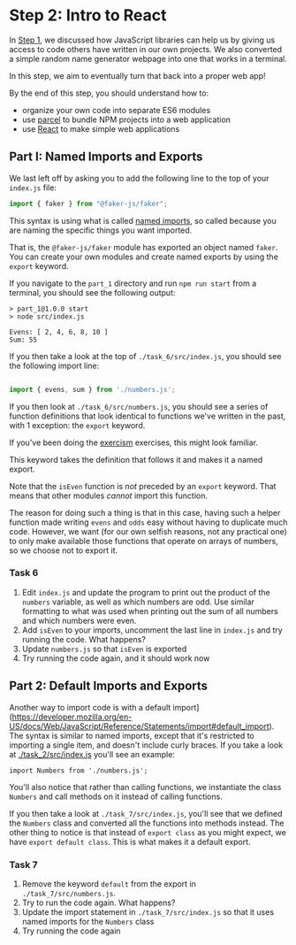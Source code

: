 # Step 2: Intro to React
In [Step 1](../step_1/README.md), we discussed how JavaScript libraries can help us by giving us access
to code others have written in our own projects. We also converted a simple random name generator webpage into one that works in a terminal.

In this step, we aim to eventually turn that back into a proper web app!

By the end of this step, you should understand how to:
- organize your own code into separate ES6 modules
- use [parcel](https://parceljs.org/) to bundle NPM projects into a web application
- use [React](https://react.dev/) to make simple web applications

## Part I: Named Imports and Exports
We last left off by asking you to add the following line to the top of your `index.js` file:

```javascript
import { faker } from "@faker-js/faker";
```

This syntax is using what is called [named imports](https://developer.mozilla.org/en-US/docs/Web/JavaScript/Reference/Statements/import#named_import), so called because you are naming the specific things you want imported. 

That is, the `@faker-js/faker` module has exported an object named `faker`. You can create your own modules and create named exports by using the `export` keyword.


If you navigate to the `part_1` directory and run `npm run start` from a terminal, you should see the following output:
```
> part_1@1.0.0 start
> node src/index.js

Evens: [ 2, 4, 6, 8, 10 ]
Sum: 55
```

If you then take a look at the top of `./task_6/src/index.js`, you should see the following import line:
```javascript

import { evens, sum } from './numbers.js';
```

If you then look at `./task_6/src/numbers.js`, you should see a series of function definitions that look identical to functions we've written in the past, with 1 exception: the `export` keyword.

If you've been doing the [exercism](https://exercism.org/tracks/javascript) exercises, this might look familiar.

This keyword takes the definition that follows it and makes it a named export. 

Note that the `isEven` function is *not* preceded by an `export` keyword. That means that other modules *cannot* import this function.

The reason for doing such a thing is that in this case, having such a helper function made writing `evens` and `odds` easy without having to duplicate much code. However, we want (for our own selfish reasons, not any practical one) to only make available those functions that operate on arrays of numbers, so we choose not to export it.

### Task 6
1. Edit `index.js` and update the program to print out the product of the `numbers` variable, as well as which numbers are odd. Use similar formatting to what was used when printing out the sum of all numbers and which numbers were even.
2. Add `isEven` to your imports, uncomment the last line in `index.js` and try running the code. What happens?
3. Update `numbers.js` so that `isEven` is exported
4. Try running the code again, and it should work now

## Part 2: Default Imports and Exports
Another way to import code is with a default import](https://developer.mozilla.org/en-US/docs/Web/JavaScript/Reference/Statements/import#default_import). The syntax is similar to named imports, except that it's restricted to importing a single item, and doesn't include curly braces. If you take a look at [./task_2/src/index.js](https://github.com/FullstackAcademy/npm-getting-started/blob/main/step_2/task_2/src/index.js) you'll see an example:

```
import Numbers from './numbers.js';
```

You'll also notice that rather than calling functions, we instantiate the class `Numbers` and call methods on it instead of calling functions. 

If you then take a look at `./task_7/src/index.js`, you'll see that we defined the `Numbers` class and converted all the functions into methods instead. The other thing to notice is that instead of `export class` as you might expect, we have `export default class`. This is what makes it a default export.

### Task 7
1. Remove the keyword `default` from the export in `./task_7/src/numbers.js`. 
2. Try to run the code again. What happens?
3. Update the import statement in `./task_7/src/index.js` so that it uses named imports for the `Numbers` class
4. Try running the code again
